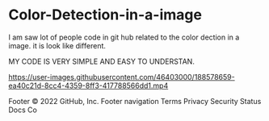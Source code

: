 # Color-Detection-in-a-image


 I am saw lot of people code in git hub related to the color dection in a image. it is look like different.
 
 MY CODE IS VERY SIMPLE AND EASY TO UNDERSTAN.






https://user-images.githubusercontent.com/46403000/188578659-ea40c21d-8cc4-4359-8ff3-417788566dd1.mp4




Footer
© 2022 GitHub, Inc.
Footer navigation
Terms
Privacy
Security
Status
Docs
Co
